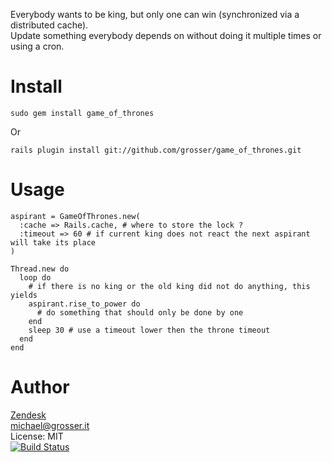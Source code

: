 Everybody wants to be king, but only one can win (synchronized via a distributed cache).<br/>
Update something everybody depends on without doing it multiple times or using a cron.

Install
=======
    sudo gem install game_of_thrones
Or

    rails plugin install git://github.com/grosser/game_of_thrones.git


Usage
=====

    aspirant = GameOfThrones.new(
      :cache => Rails.cache, # where to store the lock ?
      :timeout => 60 # if current king does not react the next aspirant will take its place
    )

    Thread.new do
      loop do
        # if there is no king or the old king did not do anything, this yields
        aspirant.rise_to_power do
          # do something that should only be done by one
        end
        sleep 30 # use a timeout lower then the throne timeout
      end
    end

Author
======
[Zendesk](http://zendesk.com)<br/>
michael@grosser.it<br/>
License: MIT<br/>
[![Build Status](https://secure.travis-ci.org/grosser/game_of_thrones.png)](http://travis-ci.org/grosser/game_of_thrones)
